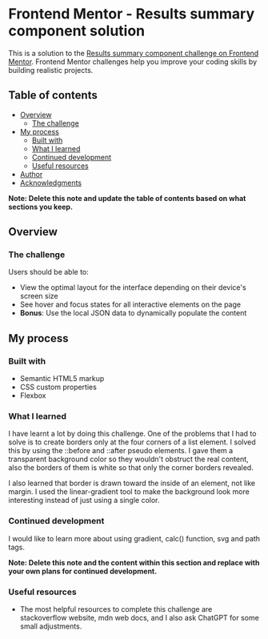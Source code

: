 # Frontend Mentor - Results summary component solution

This is a solution to the [Results summary component challenge on Frontend Mentor](https://www.frontendmentor.io/challenges/results-summary-component-CE_K6s0maV). Frontend Mentor challenges help you improve your coding skills by building realistic projects.

## Table of contents

- [Overview](#overview)
  - [The challenge](#the-challenge)
- [My process](#my-process)
  - [Built with](#built-with)
  - [What I learned](#what-i-learned)
  - [Continued development](#continued-development)
  - [Useful resources](#useful-resources)
- [Author](#author)
- [Acknowledgments](#acknowledgments)

**Note: Delete this note and update the table of contents based on what sections you keep.**

## Overview

### The challenge

Users should be able to:

- View the optimal layout for the interface depending on their device's screen size
- See hover and focus states for all interactive elements on the page
- **Bonus**: Use the local JSON data to dynamically populate the content

## My process

### Built with

- Semantic HTML5 markup
- CSS custom properties
- Flexbox

### What I learned

I have learnt a lot by doing this challenge. One of the problems that I had to solve is to create borders only at the four corners of a list element. I solved this by using the ::before and ::after pseudo elements. I gave them a transparent background color so they wouldn't obstruct the real content, also the borders of them is white so that only the corner borders revealed.

I also learned that border is drawn toward the inside of an element, not like margin.
I used the linear-gradient tool to make the background look more interesting instead of just using a single color.

### Continued development

I would like to learn more about using gradient, calc() function, svg and path tags.

**Note: Delete this note and the content within this section and replace with your own plans for continued development.**

### Useful resources

- The most helpful resources to complete this challenge are stackoverflow website, mdn web docs, and I also ask ChatGPT for some small adjustments.

